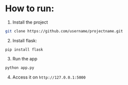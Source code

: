 <h1>How to run:</h1>

1. Install the project
```bash
git clone https://github.com/username/projectname.git
```

2. Install flask:

```pip install flask```

3. Run the app

```bash
python app.py
```

4. Access it on ```http://127.0.0.1:5000```